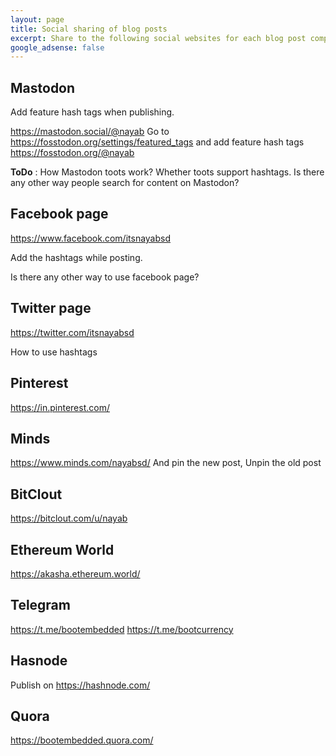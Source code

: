 ```yaml
---
layout: page
title: Social sharing of blog posts
excerpt: Share to the following social websites for each blog post completion.
google_adsense: false
---
```

## Mastodon
Add feature hash tags when publishing.

https://mastodon.social/@nayab
Go to https://fosstodon.org/settings/featured_tags and add feature hash tags
https://fosstodon.org/@nayab

**ToDo** : How Mastodon toots work? Whether toots support hashtags. Is there any other way people search for content on Mastodon?

## Facebook page
https://www.facebook.com/itsnayabsd

Add the hashtags while posting.

Is there any other way to use facebook page?

## Twitter page
https://twitter.com/itsnayabsd

How to use hashtags

## Pinterest
https://in.pinterest.com/

## Minds
https://www.minds.com/nayabsd/
And pin the new post, Unpin the old post

## BitClout
https://bitclout.com/u/nayab

## Ethereum World
https://akasha.ethereum.world/

## Telegram
https://t.me/bootembedded
https://t.me/bootcurrency

## Hasnode
Publish on https://hashnode.com/

## Quora
https://bootembedded.quora.com/

